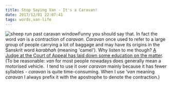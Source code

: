 ```yaml
---
title: Stop Saying Van - It's a Caravan!
date: 2017/12/01 22:07:41
tags: words,van-life
---
```


![sheep run past caravan window](/wp-content/uploads/2017/12/IGP0742_edited-1024x819.jpeg)Funny you should say that. In fact the word _van_ is a contraction of _caravan_. _Caravan_ once used to refer to a large group of people carrying a lot of baggage and may have its origins in the Sanskrit word _karabhah_ (meaning 'camel'). Why listen to me though? [A Judge at the Court of Appeal has laid down some education on the matter](http://www.caravantimes.co.uk/news/people/human-interest/origins-of-the-word-caravan-revealed-by-high-court-judge-$21381619.htm). (To be reasonable: _van_ for most people nowadays does generally mean a motorised vehicle.  I tend to use it over _caravan_ mainly because it has fewer syllables - _caravan_ is quite time-consuming. When I use _'van_ meaning _caravan_ I always prefix it with the apostrophe to denote the contraction.)
